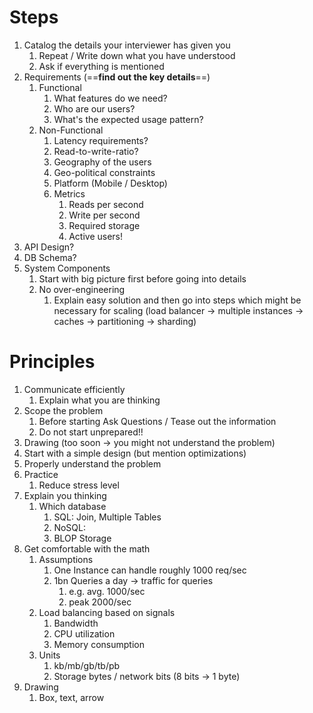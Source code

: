 # Steps
1. Catalog the details your interviewer has given you
	1. Repeat / Write down what you have understood
	2. Ask if everything is mentioned
2. Requirements (==**find out the key details**==)
	1. Functional
		1. What features do we need?
		2. Who are our users?
		3. What's the expected usage pattern?
	2. Non-Functional
		1. Latency requirements?
		2. Read-to-write-ratio?
		3. Geography of the users
		4. Geo-political constraints
		5. Platform (Mobile / Desktop)
		6. Metrics
			1. Reads per second
			2. Write per second
			3. Required storage
			4. Active users!
3. API Design?
4. DB Schema?
5. System Components
	1. Start with big picture first before going into details
	2. No over-engineering
		1. Explain easy solution and then go into steps which might be necessary for scaling (load balancer -> multiple instances -> caches -> partitioning -> sharding) 
# Principles
1. Communicate efficiently
	1. Explain what you are thinking
2. Scope the problem
	1. Before starting Ask Questions / Tease out the information
	2. Do not start unprepared!!
3. Drawing (too soon -> you might not understand the problem)
4. Start with a simple design (but mention optimizations)
5. Properly understand the problem
6. Practice
	1. Reduce stress level
7. Explain you thinking
	1. Which database
		1. SQL: Join, Multiple Tables
		2. NoSQL:
		3. BLOP Storage
8. Get comfortable with the math
	1. Assumptions 
		1. One Instance can handle roughly 1000 req/sec
		2. 1bn Queries a day -> traffic for queries 
			1. e.g. avg. 1000/sec
			2. peak 2000/sec
	2. Load balancing based on signals
		1. Bandwidth
		2. CPU utilization
		3. Memory consumption
	3. Units 
		1. kb/mb/gb/tb/pb
		2. Storage bytes / network bits (8 bits -> 1 byte)
9. Drawing
	1. Box, text, arrow
